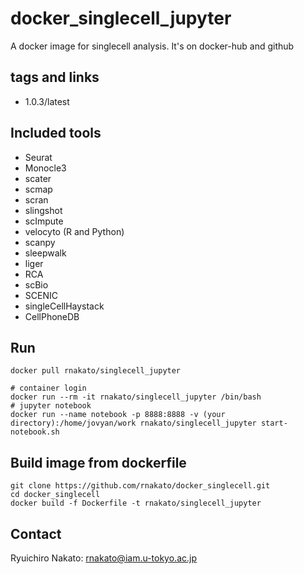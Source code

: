 # docker_singlecell_jupyter
A docker image for singlecell analysis. It's on docker-hub and github

## tags and links
- 1.0.3/latest

## Included tools
- Seurat
- Monocle3
- scater
- scmap
- scran
- slingshot
- scImpute
- velocyto (R and Python)
- scanpy
- sleepwalk
- liger
- RCA
- scBio
- SCENIC
- singleCellHaystack
- CellPhoneDB

## Run
    docker pull rnakato/singlecell_jupyter

    # container login
    docker run --rm -it rnakato/singlecell_jupyter /bin/bash
    # jupyter notebook
    docker run --name notebook -p 8888:8888 -v (your directory):/home/jovyan/work rnakato/singlecell_jupyter start-notebook.sh

## Build image from dockerfile

    git clone https://github.com/rnakato/docker_singlecell.git
    cd docker_singlecell
    docker build -f Dockerfile -t rnakato/singlecell_jupyter

## Contact

Ryuichiro Nakato: rnakato@iam.u-tokyo.ac.jp
